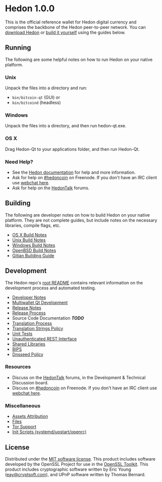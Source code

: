 Hedon 1.0.0
=====================

This is the official reference wallet for Hedon digital currency and comprises the backbone of the Hedon peer-to-peer network. You can [download Hedon](https://hedoncoin.io) or [build it yourself](#building) using the guides below.

Running
---------------------
The following are some helpful notes on how to run Hedon on your native platform.

### Unix

Unpack the files into a directory and run:

- `bin/bitcoin-qt` (GUI) or
- `bin/bitcoind` (headless)

### Windows

Unpack the files into a directory, and then run hedon-qt.exe.

### OS X

Drag Hedon-Qt to your applications folder, and then run Hedon-Qt.

### Need Help?

* See the [Hedon documentation](https://hedoncoin.atlassian.net/wiki/display/DOC)
for help and more information.
* Ask for help on [#hedoncoin](http://webchat.freenode.net?channels=hedoncoin) on Freenode. If you don't have an IRC client use [webchat here](http://webchat.freenode.net?channels=hedoncoin).
* Ask for help on the [HedonTalk](https://hedontalk.org/) forums.

Building
---------------------
The following are developer notes on how to build Hedon on your native platform. They are not complete guides, but include notes on the necessary libraries, compile flags, etc.

- [OS X Build Notes](build-osx.md)
- [Unix Build Notes](build-unix.md)
- [Windows Build Notes](build-windows.md)
- [OpenBSD Build Notes](build-openbsd.md)
- [Gitian Building Guide](gitian-building.md)

Development
---------------------
The Hedon repo's [root README](/README.md) contains relevant information on the development process and automated testing.

- [Developer Notes](developer-notes.md)
- [Multiwallet Qt Development](multiwallet-qt.md)
- [Release Notes](release-notes.md)
- [Release Process](release-process.md)
- Source Code Documentation ***TODO***
- [Translation Process](translation_process.md)
- [Translation Strings Policy](translation_strings_policy.md)
- [Unit Tests](unit-tests.md)
- [Unauthenticated REST Interface](REST-interface.md)
- [Shared Libraries](shared-libraries.md)
- [BIPS](bips.md)
- [Dnsseed Policy](dnsseed-policy.md)

### Resources
* Discuss on the [HedonTalk](https://hedontalk.org/) forums, in the Development & Technical Discussion board.
* Discuss on [#hedoncoin](http://webchat.freenode.net/?channels=hedoncoin) on Freenode. If you don't have an IRC client use [webchat here](http://webchat.freenode.net/?channels=hedoncoin).

### Miscellaneous
- [Assets Attribution](assets-attribution.md)
- [Files](files.md)
- [Tor Support](tor.md)
- [Init Scripts (systemd/upstart/openrc)](init.md)

License
---------------------
Distributed under the [MIT software license](http://www.opensource.org/licenses/mit-license.php).
This product includes software developed by the OpenSSL Project for use in the [OpenSSL Toolkit](https://www.openssl.org/). This product includes
cryptographic software written by Eric Young ([eay@cryptsoft.com](mailto:eay@cryptsoft.com)), and UPnP software written by Thomas Bernard.
